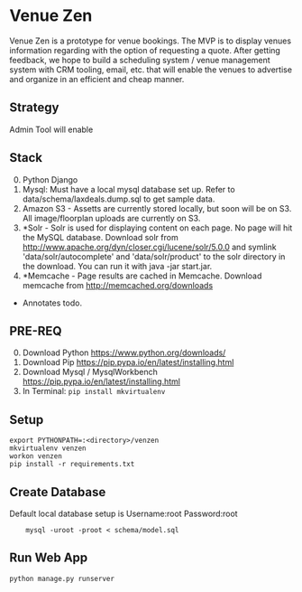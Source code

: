 Venue Zen
=============
Venue Zen is a prototype for venue bookings. The MVP is to display venues information regarding with the option of requesting a quote. After getting feedback, we hope to build a scheduling system / venue management system with CRM tooling, email, etc. that will enable the venues to advertise and organize in an efficient and cheap manner. 

Strategy
-------
Admin Tool will enable   

Stack
-------
0. Python Django
0. Mysql: Must have a local mysql database set up. Refer to data/schema/laxdeals.dump.sql to get sample data.
0. Amazon S3 - Assetts are currently stored locally, but soon will be on S3. All image/floorplan uploads are currently on S3.
0. *Solr - Solr is used for displaying content on each page. No page will hit the MySQL database. Download solr from http://www.apache.org/dyn/closer.cgi/lucene/solr/5.0.0 and symlink 'data/solr/autocomplete' and 'data/solr/product' to the solr directory in the download. You can run it with java -jar start.jar.
0. *Memcache - Page results are cached in Memcache. Download memcache from http://memcached.org/downloads

* Annotates todo.

PRE-REQ
-------
0. Download Python https://www.python.org/downloads/
0. Download Pip https://pip.pypa.io/en/latest/installing.html
0. Download Mysql / MysqlWorkbench https://pip.pypa.io/en/latest/installing.html
0. In Terminal: ```pip install mkvirtualenv```

Setup
-------
        
    export PYTHONPATH=:<directory>/venzen
    mkvirtualenv venzen
    workon venzen
    pip install -r requirements.txt

Create Database
-------
Default local database setup is Username:root Password:root
        
        mysql -uroot -proot < schema/model.sql
    
Run Web App
-------
    python manage.py runserver
